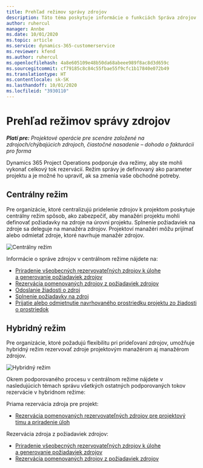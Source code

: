 ```yaml
---
title: Prehľad režimov správy zdrojov
description: Táto téma poskytuje informácie o funkciách Správa zdrojov v Dynamics 365 Project Operations.
author: ruhercul
manager: Annbe
ms.date: 10/01/2020
ms.topic: article
ms.service: dynamics-365-customerservice
ms.reviewer: kfend
ms.author: ruhercul
ms.openlocfilehash: 4a8e605109e48b50da68abeee989f8ac8d3d659c
ms.sourcegitcommit: cf79185c8c84c55fbae55f9cfc1b17840e072b49
ms.translationtype: HT
ms.contentlocale: sk-SK
ms.lasthandoff: 10/01/2020
ms.locfileid: "3930110"
---
```

# <a name="resource-management-modes-overview"></a>Prehľad režimov správy zdrojov

_**Platí pre:** Projektové operácie pre scenáre založené na zdrojoch/chýbajúcich zdrojoch, čiastočné nasadenie – dohoda o fakturácii pro forma_


Dynamics 365 Project Operations podporuje dva režimy, aby ste mohli vykonať celkový tok rezervácií. Režim správy je definovaný ako parameter projektu a je možné ho upraviť, ak sa zmenia vaše obchodné potreby.    

## <a name="central-mode"></a>Centrálny režim
Pre organizácie, ktoré centralizujú pridelenie zdrojov k projektom poskytuje centrálny režim spôsob, ako zabezpečiť, aby manažéri projektu mohli definovať požiadavky na zdroje na úrovni projektu. Splnenie požiadaviek na zdroje sa deleguje na manažéra zdrojov. Projektoví manažéri môžu prijímať alebo odmietať zdroje, ktoré navrhuje manažér zdrojov.

![Centrálny režim](./media/resource-management-central.png)

Informácie o správe zdrojov v centrálnom režime nájdete na:

- [Priradenie všeobecných rezervovateľných zdrojov k úlohe a generovanie požiadaviek zdrojov](https://docs.microsoft.com/dynamics365/project-service/assign-generic-bookable-resource)
- [Rezervácia pomenovaných zdrojov z požiadaviek zdrojov](https://docs.microsoft.com/dynamics365/project-service/book-named-resource)
- [Odoslanie žiadosti o zdroj](https://docs.microsoft.com/dynamics365/project-service/submit-resource-request)
- [Splnenie požiadavky na zdroj](https://docs.microsoft.com/dynamics365/project-service/resource-management-fulfill-requests)
- [Prijatie alebo odmietnutie navrhovaného prostriedku projektu zo žiadosti o prostriedok](https://docs.microsoft.com/dynamics365/project-service/accept-reject-proposed-resource)

## <a name="hybrid-mode"></a>Hybridný režim
Pre organizácie, ktoré požadujú flexibilitu pri prideľovaní zdrojov, umožňuje hybridný režim rezervovať zdroje projektovým manažérom aj manažérom zdrojov.

![Hybridný režim](./media/resource-management-hybrid.png)

Okrem podporovaného procesu v centrálnom režime nájdete v nasledujúcich témach správu všetkých ostatných podporovaných tokov rezervácie v hybridnom režime:

Priama rezervácia zdroja pre projekt:
- [Rezervácia pomenovaných rezervovateľných zdrojov pre projektový tímu a priradenie úloh](https://docs.microsoft.com/dynamics365/project-service/assign-named-bookable-resource)

Rezervácia zdroja z požiadaviek zdrojov:
- [Priradenie všeobecných rezervovateľných zdrojov k úlohe a generovanie požiadaviek zdrojov](https://docs.microsoft.com/dynamics365/project-service/assign-generic-bookable-resource)
- [Rezervácia pomenovaných zdrojov z požiadaviek zdrojov](https://docs.microsoft.com/dynamics365/project-service/book-named-resource)
